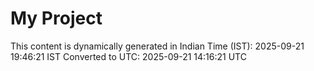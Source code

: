 # My Project

This content is dynamically generated in Indian Time (IST): 2025-09-21 19:46:21 IST
Converted to UTC: 2025-09-21 14:16:21 UTC
